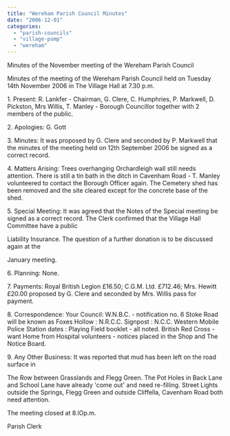 ```yaml
---
title: "Wereham Parish Council Minutes"
date: "2006-12-01"
categories: 
  - "parish-councils"
  - "village-pump"
  - "wereham"
---
```


Minutes of the November meeting of the Wereham Parish Council

Minutes of the meeting of the Wereham Parish Council held on Tuesday 14th November 2006 in The Village Hall at 7.30 p.m.

1\. Present: R. Lankfer - Chairman, G. Clere, C. Humphries, P. Markwell, D. Pickston, Mrs Willis, T. Manley - Borough Councillor together with 2 members of the public.

2\. Apologies: G. Gott

3\. Minutes: It was proposed by G. Clere and seconded by P. Markwell that the minutes of the meeting held on 12th September 2006 be signed as a correct record.

4\. Matters Arising: Trees overhanging Orchardleigh wall still needs attention. There is still a tin bath in the ditch in Cavenham Road - T. Manley volunteered to contact the Borough Officer again. The Cemetery shed has been removed and the site cleared except for the concrete base of the shed.

5\. Special Meeting: It was agreed that the Notes of the Special meeting be signed as a correct record. The Clerk confirmed that the Village Hall Committee have a public

Liability Insurance. The question of a further donation is to be discussed again at the

January meeting.

6\. Planning: None.

7\. Payments: Royal British Legion £16.50; C.G.M. Ltd. £712.46; Mrs. Hewitt £20.00 proposed by G. Clere and seconded by Mrs. Willis pass for payment.

8\. Correspondence: Your Council: W.N.B.C. - notification no. 6 Stoke Road will be known as Foxes Hollow : N.R.C.C. Signpost : N.C.C. Western Mobile Police Station dates : Playing Field booklet - all noted. British Red Cross - want Home from Hospital volunteers - notices placed in the Shop and The Notice Board.

9\. Any Other Business: It was reported that mud has been left on the road surface in

The Row between Grasslands and Flegg Green. The Pot Holes in Back Lane and School Lane have already 'come out' and need re-filling. Street Lights outside the Springs, Flegg Green and outside Cliffella, Cavenham Road both need attention.

The meeting closed at 8.lOp.m.

Parish Clerk
